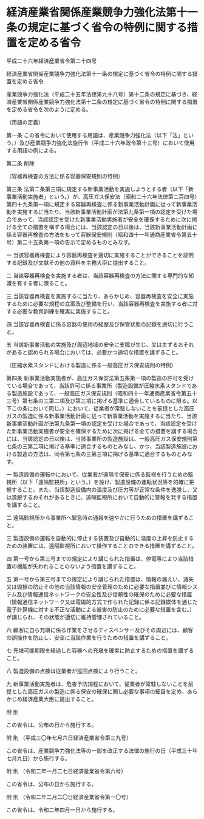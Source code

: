 # 経済産業省関係産業競争力強化法第十一条の規定に基づく省令の特例に関する措置を定める省令

平成二十六年経済産業省令第二十四号

経済産業省関係産業競争力強化法第十一条の規定に基づく省令の特例に関する措置を定める省令

産業競争力強化法（平成二十五年法律第九十八号）第十二条の規定に基づき、経済産業省関係産業競争力強化法第十二条の規定に基づく省令の特例に関する措置を定める省令を次のように定める。

（用語の定義）

第一条 この省令において使用する用語は、産業競争力強化法（以下「法」という。）及び産業競争力強化法施行令（平成二十六年政令第十三号）において使用する用語の例による。

第二条 削除

（容器再検査の方法に係る容器保安規則の特例）

第三条 法第二条第三項に規定する新事業活動を実施しようとする者（以下「新事業活動実施者」という。）が、高圧ガス保安法（昭和二十六年法律第二百四号）第四十九条第一項に規定する容器再検査に係る新事業活動計画に従って新事業活動を実施するに当たり、当該新事業活動計画が法第九条第一項の認定を受けた場合であって、当該認定を受けた新事業活動実施者が安全を確保するために次に掲げる全ての措置を構ずる場合には、当該認定の日以後は、当該新事業活動計画に係る容器再検査の方法をもって容器保安規則（昭和四十一年通商産業省令第五十号）第二十五条第一項の告示で定めるものとみなす。

一 当該容器再検査により容器再検査を適切に実施することができることを証明する記録及び文献その他の資料を主務大臣に提出すること。

二 当該容器再検査を実施する者は、当該容器再検査の方法に関する専門的な知識を有する者に限ること。

三 当該容器再検査を実施するに当たり、あらかじめ、容器再検査を安全に実施するために必要な規程の立案及び整備を行い、当該容器再検査を実施する者に対する必要な教育訓練を確実に実施すること。

四 当該容器再検査に係る容器の使用の経歴及び保管状態の記録を適切に行うこと。

五 当該新事業活動の実施及び周辺地域の安全に支障が生じ、又は生ずるおそれがあると認められる場合においては、必要かつ適切な措置を講ずること。

（圧縮水素スタンドにおける製造に係る一般高圧ガス保安規則の特例）

第四条 新事業活動実施者が、高圧ガス保安法第五条第一項の製造の許可を受けている場合であって、当該許可に係る事業所（製造設備が圧縮水素スタンドである製造施設であって、一般高圧ガス保安規則（昭和四十一年通商産業省令第五十三号）第七条の三第二項及び第三項に掲げる基準に適合しているものに限る。以下この条において同じ。）において、従業者が常駐しないことを前提とした高圧ガスの製造に係る新事業活動計画に従って新事業活動を実施するに当たり、当該新事業活動計画が法第九条第一項の認定を受けた場合であって、当該認定を受けた新事業活動実施者が安全を確保するために次に掲げる全ての措置を講ずる場合には、当該認定の日以後は、当該事業所の製造施設は、一般高圧ガス保安規則第七条の三第二項に掲げる基準に適合するものとみなし、かつ、当該製造施設における製造の方法は、同令第七条の三第三項に掲げる基準に適合するものとみなす。

一 製造設備の運転中において、従業者が遠隔で保安に係る監視を行うための監視所（以下「遠隔監視所」という。）を設け、製造設備の運転状況等を的確に把握すること。また、当該製造設備内の温度及び圧力等が正常な条件を逸脱し、又は逸脱するおそれがあるときに、遠隔監視所において自動的に警報を発する措置を講ずること。

二 遠隔監視所から事業所へ緊急時の通報を速やかに行うための措置を講ずること。

三 製造設備の運転を自動的に停止する装置及び自動的に温度の上昇を防止するための装置には、遠隔監視所において操作することのできる措置を講ずること。

四 第一号から第三号までの規定により講じられた措置は、停電等により当該措置の機能が失われることのないよう措置を講ずること。

五 第一号から第三号までの規定により講じられた措置は、情報の漏えい、滅失又は毀損の防止その他の当該情報の安全管理のために必要な措置並びに情報システム及び情報通信ネットワークの安全性及び信頼性の確保のために必要な措置（情報通信ネットワーク又は電磁的方式で作られた記録に係る記録媒体を通じた電子計算機に対する不正な活動による被害の防止のために必要な措置を含む。）が講じられ、その状態が適切に維持管理されていること。

六 顧客に自ら充塡に係る作業をさせるディスペンサー及びその周辺には、顧客の誤操作を防止し、安全に当該作業を行うための措置を講ずること。

七 充塡可能期限を経過した容器への充塡を確実に防止するための措置を講ずること。

八 製造設備の点検は従業者が巡回点検により行うこと。

九 新事業活動実施者は、危害予防規程において、従業者が常駐しないことを前提とした高圧ガスの製造に係る保安の確保に関し必要な事項の細目を定め、あらかじめ経済産業大臣に提出すること。

附 則

この省令は、公布の日から施行する。

附 則 （平成三〇年七月六日経済産業省令第三九号）

この省令は、産業競争力強化法等の一部を改正する法律の施行の日（平成三十年七月九日）から施行する。

附 則 （令和二年一月二七日経済産業省令第六号）

この省令は、公布の日から施行する。

附 則 （令和二年二月二〇日経済産業省令第一〇号）

この省令は、令和二年四月一日から施行する。
